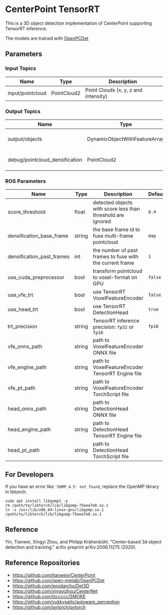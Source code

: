 # CenterPoint TensorRT

This is a 3D object detection implementation of CenterPoint supporting TensorRT inference.

The models are trained with [OpenPCDet](https://github.com/tier4/OpenPCDet)



## Parameters

### Input Topics

| Name             | Type        | Description                          |
| ---------------- | ----------- | ------------------------------------ |
| input/pointcloud | PointCloud2 | Point Clouds (x, y, z and intensity) |

### Output Topics

| Name                           | Type                          | Description            |
| ------------------------------ | ----------------------------- | ---------------------- |
| output/objects                 | DynamicObjectWithFeatureArray | 3D Bounding Box        |
| debug/pointcloud_densification | PointCloud2                   | multi-frame pointcloud |

### ROS Parameters

| Name                      | Type   | Description                                                 | Default |
| ------------------------- | ------ | ----------------------------------------------------------- | ------- |
| score_threshold           | float  | detected objects with score less than threshold are ignored | `0.4`   |
| densification_base_frame  | string | the base frame id to fuse multi-frame pointcloud            | `map`   |
| densification_past_frames | int    | the number of past frames to fuse with the current frame    | `1`     |
| use_cuda_preprocessor     | bool   | transform pointcloud to voxel-format on GPU                 | `false` |
| use_vfe_trt               | bool   | use TensorRT VoxelFeatureEncoder                            | `false` |
| use_head_trt              | bool   | use TensorRT DetectionHead                                  | `true`  |
| trt_precision             | string | TensorRT inference precision: `fp32` or `fp16`              | `fp16`  |
| vfe_onnx_path             | string | path to VoxelFeatureEncoder ONNX file                       |         |
| vfe_engine_path           | string | path to VoxelFeatureEncoder TensorRT Engine file            |         |
| vfe_pt_path               | string | path to VoxelFeatureEncoder TorchScript file                |         |
| head_onnx_path            | string | path to DetectionHead ONNX file                             |         |
| head_engine_path          | string | path to DetectionHead TensorRT Engine file                  |         |
| head_pt_path              | string | path to DetectionHead TorchScript file                      |         |



## For Developers

If you have an error like `'GOMP_4.5' not found`,  replace the OpenMP library in libtorch.

```
sudo apt install libgomp1 -y
rm /path/to/libtorch/lib/libgomp-75eea7e8.so.1
ln -s /usr/lib/x86_64-linux-gnu/libgomp.so.1 /path/to/libtorch/lib/libgomp-75eea7e8.so.1
```



## Reference

Yin, Tianwei, Xingyi Zhou, and Philipp Krähenbühl. "Center-based 3d object detection and tracking." arXiv preprint arXiv:2006.11275 (2020).



## Reference Repositories

- https://github.com/tianweiy/CenterPoint
- https://github.com/open-mmlab/OpenPCDet
- https://github.com/poodarchu/Det3D
- https://github.com/xingyizhou/CenterNet
- https://github.com/lzccccc/SMOKE
- https://github.com/yukkysaito/autoware_perception
- https://github.com/pytorch/pytorch

